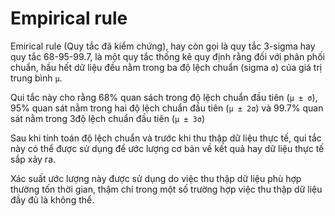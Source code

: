 # Empirical rule

Emirical rule (Quy tắc đã kiểm chứng), hay còn gọi là quy tắc 3-sigma hay quy tắc 68-95-99.7, là một quy tắc thống kê quy định rằng đối với phân phối chuẩn, hầu hết dữ liệu đều nằm trong ba độ lệch chuẩn (sigma `σ`) của giá trị trung bình `µ`.

Qui tắc này cho rằng 68% quan sách trong độ lệch chuẩn đầu tiên (`µ ± σ`), 95% quan sát nằm trong hai độ lệch chuẩn đầu tiên (`µ ± 2σ`) và 99.7% quan sát nằm trong 3độ lệch chuẩn đầu tiên (`µ ± 3σ`)

Sau khi tính toán độ lệch chuẩn và trước khi thu thập dữ liệu thực tế, qui tắc này có thể được sử dụng để ước lượng cơ bản về kết quả hay dữ liệu thực tế sắp xảy ra. 

Xác suất ước lượng này được sử dụng do việc thu thập dữ liệu phù hợp thường tốn thời gian, thậm chí trong một số trường hợp việc thu thập dữ liệu đầy đủ là không thể.